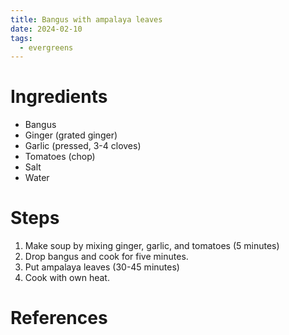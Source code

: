 ```yaml
---
title: Bangus with ampalaya leaves
date: 2024-02-10
tags:
  - evergreens
---
```

# Ingredients
- Bangus
- Ginger (grated ginger)
- Garlic (pressed, 3-4 cloves)
- Tomatoes (chop)
- Salt
- Water

# Steps
1. Make soup by mixing ginger, garlic, and tomatoes (5 minutes)
2. Drop bangus and cook for five minutes.
3. Put ampalaya leaves (30-45 minutes)
4. Cook with own heat.

# References